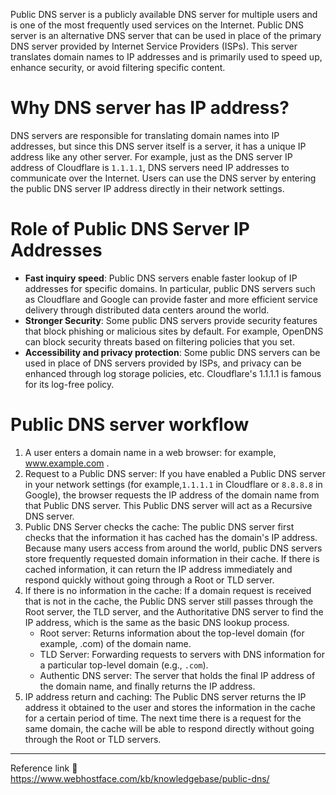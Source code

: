 Public DNS server is a publicly available DNS server for multiple users and is one of the most frequently used services on the Internet. Public DNS server is an alternative DNS server that can be used in place of the primary DNS server provided by Internet Service Providers (ISPs). This server translates domain names to IP addresses and is primarily used to speed up, enhance security, or avoid filtering specific content.
# Why DNS server has IP address?
DNS servers are responsible for translating domain names into IP addresses, but since this DNS server itself is a server, it has a unique IP address like any other server. For example, just as the DNS server IP address of Cloudflare is `1.1.1.1`, DNS servers need IP addresses to communicate over the Internet. Users can use the DNS server by entering the public DNS server IP address directly in their network settings.
# Role of Public DNS Server IP Addresses
- **Fast inquiry speed**: Public DNS servers enable faster lookup of IP addresses for specific domains. In particular, public DNS servers such as Cloudflare and Google can provide faster and more efficient service delivery through distributed data centers around the world.
- **Stronger Security**: Some public DNS servers provide security features that block phishing or malicious sites by default. For example, OpenDNS can block security threats based on filtering policies that you set.
- **Accessibility and privacy protection**: Some public DNS servers can be used in place of DNS servers provided by ISPs, and privacy can be enhanced through log storage policies, etc. Cloudflare's 1.1.1.1 is famous for its log-free policy.
# Public DNS server workflow
1. A user enters a domain name in a web browser: for example, www.example.com .  
2. Request to a Public DNS server: If you have enabled a Public DNS server in your network settings (for example,`1.1.1.1` in Cloudflare or `8.8.8.8` in Google), the browser requests the IP address of the domain name from that Public DNS server. This Public DNS server will act as a Recursive DNS server.  
3. Public DNS Server checks the cache: The public DNS server first checks that the information it has cached has the domain's IP address. Because many users access from around the world, public DNS servers store frequently requested domain information in their cache. If there is cached information, it can return the IP address immediately and respond quickly without going through a Root or TLD server.  
4. If there is no information in the cache: If a domain request is received that is not in the cache, the Public DNS server still passes through the Root server, the TLD server, and the Authoritative DNS server to find the IP address, which is the same as the basic DNS lookup process.  
	- Root server: Returns information about the top-level domain (for example, .com) of the domain name.  
	- TLD Server: Forwarding requests to servers with DNS information for a particular top-level domain (e.g., `.com`).  
	- Authentic DNS server: The server that holds the final IP address of the domain name, and finally returns the IP address.  
5. IP address return and caching: The Public DNS server returns the IP address it obtained to the user and stores the information in the cache for a certain period of time. The next time there is a request for the same domain, the cache will be able to respond directly without going through the Root or TLD servers.

---
Reference link 🙂     
https://www.webhostface.com/kb/knowledgebase/public-dns/